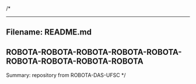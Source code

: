 /*

-----------------------------------------------------------------------------
Filename: README.md
-----------------------------------------------------------------------------
ROBOTA-ROBOTA-ROBOTA-ROBOTA-ROBOTA-ROBOTA-ROBOTA-ROBOTA-ROBOTA
-----------------------------------------------------------------------------
Summary: repository from ROBOTA-DAS-UFSC
*/

